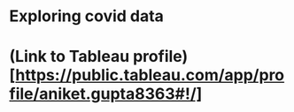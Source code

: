 # Exploring covid data
# (Link to Tableau profile)[https://public.tableau.com/app/profile/aniket.gupta8363#!/]
